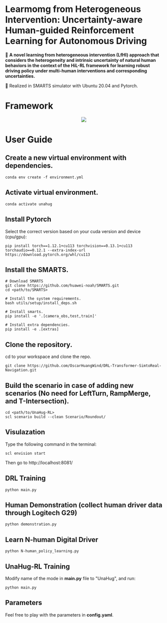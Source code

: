 # Learmomg from Heterogeneous Intervention: Uncertainty-aware Human-guided Reinforcement Learning for Autonomous Driving
:dizzy: **A novel learning from heterogeneous intervention (LfHI) approach that considers the heterogeneity and intrinsic uncertainty of natural human behaviors in the context of the HiL-RL framework for learning robust driving policy under multi-human interventions and corresponding uncertainties.**

:wrench: Realized in SMARTS simulator with Ubuntu 20.04 and Pytorch. 

# Framework

<p align="center">
<img src="https://github.com/OscarHuangWind/Human-in-the-loop-RL/blob/master/presentation/LfHI.png">
</p>

# User Guide

## Create a new virtual environment with dependencies.
```
conda env create -f environment.yml
```

## Activate virtual environment.
```
conda activate unahug
```

## Install Pytorch
Select the correct version based on your cuda version and device (cpu/gpu):
```
pip install torch==1.12.1+cu113 torchvision==0.13.1+cu113 torchaudio==0.12.1 --extra-index-url https://download.pytorch.org/whl/cu113
```

## Install the SMARTS.
```
# Download SMARTS
git clone https://github.com/huawei-noah/SMARTS.git
cd <path/to/SMARTS>

# Install the system requirements.
bash utils/setup/install_deps.sh

# Install smarts.
pip install -e '.[camera_obs,test,train]'

# Install extra dependencies.
pip install -e .[extras]
```

## Clone the repository.
cd to your workspace and clone the repo.
```
git clone https://github.com/OscarHuangWind/DRL-Transformer-SimtoReal-Navigation.git
```

## Build the scenario in case of adding new scenarios (No need for LeftTurn, RampMerge, and T-Intersection).
```
cd <path/to/UnaHug-RL>
scl scenario build --clean Scenario/Roundout/
```

## Visulazation
Type the following command in the terminal:
```
scl envision start
```
Then go to http://localhost:8081/

## DRL Training
```
python main.py
```

## Human Demonstration (collect human driver data through Logitech G29)
```
python demonstration.py
```

## Learn N-human Digital Driver
```
python N-human_policy_learning.py
```

## UnaHug-RL Training
Modify name of the mode in **main.py** file to "UnaHug", and run:
```
python main.py
```

## Parameters
Feel free to play with the parameters in **config.yaml**. 




